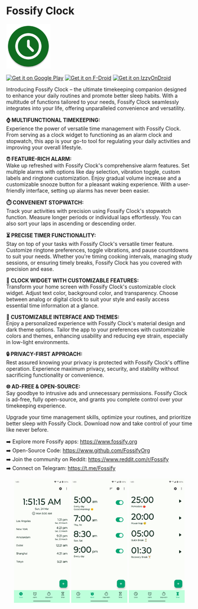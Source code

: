 # Fossify Clock
<img alt="Logo" src="graphics/icon.webp" width="120" />

<a href='https://play.google.com/store/apps/details?id=org.fossify.clock'><img alt='Get it on Google Play' src='https://play.google.com/intl/en_us/badges/static/images/badges/en_badge_web_generic.png' height=80/></a> <a href="https://f-droid.org/packages/org.fossify.clock/"><img src="https://fdroid.gitlab.io/artwork/badge/get-it-on-en.svg" alt="Get it on F-Droid" height=80/></a> <a href="https://apt.izzysoft.de/fdroid/index/apk/org.fossify.clock"><img src="https://gitlab.com/IzzyOnDroid/repo/-/raw/master/assets/IzzyOnDroid.png" alt="Get it on IzzyOnDroid" height=80/></a>

Introducing Fossify Clock – the ultimate timekeeping companion designed to enhance your daily routines and promote better sleep habits. With a multitude of functions tailored to your needs, Fossify Clock seamlessly integrates into your life, offering unparalleled convenience and versatility.

**⌚ MULTIFUNCTIONAL TIMEKEEPING:**  
Experience the power of versatile time management with Fossify Clock. From serving as a clock widget to functioning as an alarm clock and stopwatch, this app is your go-to tool for regulating your daily activities and improving your overall lifestyle.

**⏰ FEATURE-RICH ALARM:**  
Wake up refreshed with Fossify Clock's comprehensive alarm features. Set multiple alarms with options like day selection, vibration toggle, custom labels and ringtone customization. Enjoy gradual volume increase and a customizable snooze button for a pleasant waking experience. With a user-friendly interface, setting up alarms has never been easier.

**⏱️ CONVENIENT STOPWATCH:**  
Track your activities with precision using Fossify Clock's stopwatch function. Measure longer periods or individual laps effortlessly. You can also sort your laps in ascending or descending order.

**⏳ PRECISE TIMER FUNCTIONALITY:**  
Stay on top of your tasks with Fossify Clock's versatile timer feature. Customize ringtone preferences, toggle vibrations, and pause countdowns to suit your needs. Whether you're timing cooking intervals, managing study sessions, or ensuring timely breaks, Fossify Clock has you covered with precision and ease.

**🌈 CLOCK WIDGET WITH CUSTOMIZABLE FEATURES:**  
Transform your home screen with Fossify Clock's customizable clock widget. Adjust text color, background color, and transparency. Choose between analog or digital clock to suit your style and easily access essential time information at a glance.

**🎨 CUSTOMIZABLE INTERFACE AND THEMES:**  
Enjoy a personalized experience with Fossify Clock's material design and dark theme options. Tailor the app to your preferences with customizable colors and themes, enhancing usability and reducing eye strain, especially in low-light environments.

**🔒 PRIVACY-FIRST APPROACH:**  
Rest assured knowing your privacy is protected with Fossify Clock's offline operation. Experience maximum privacy, security, and stability without sacrificing functionality or convenience.

**🌐 AD-FREE & OPEN-SOURCE:**  
Say goodbye to intrusive ads and unnecessary permissions. Fossify Clock is ad-free, fully open-source, and grants you complete control over your timekeeping experience.

Upgrade your time management skills, optimize your routines, and prioritize better sleep with Fossify Clock. Download now and take control of your time like never before.

➡️ Explore more Fossify apps: https://www.fossify.org<br>
➡️ Open-Source Code: https://www.github.com/FossifyOrg<br>
➡️ Join the community on Reddit: https://www.reddit.com/r/Fossify<br>
➡️ Connect on Telegram: https://t.me/Fossify

<div align="center">
<img alt="App image" src="fastlane/metadata/android/en-US/images/phoneScreenshots/1_en-US.png" width="30%">
<img alt="App image" src="fastlane/metadata/android/en-US/images/phoneScreenshots/2_en-US.png" width="30%">
<img alt="App image" src="fastlane/metadata/android/en-US/images/phoneScreenshots/3_en-US.png" width="30%">
</div>

